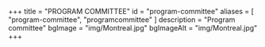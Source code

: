 +++
title = "PROGRAM COMMITTEE"
id = "program-committee"
aliases = [
    "program-committee",
    "programcommittee"
]
description = "Program committee"
bgImage = "img/Montreal.jpg"
bgImageAlt = "img/Montreal.jpg"
+++
